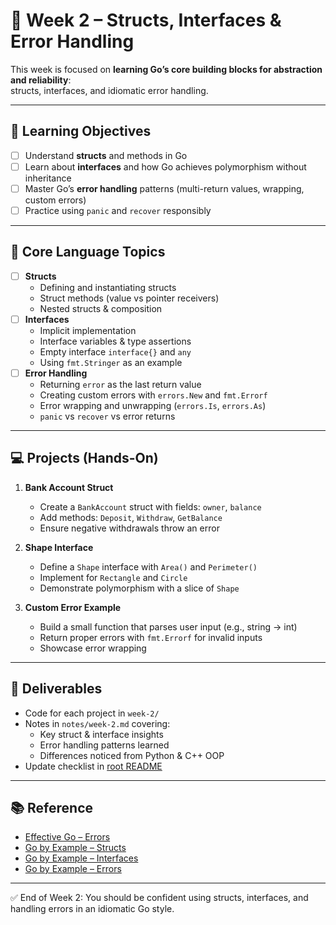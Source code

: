 # 📅 Week 2 – Structs, Interfaces & Error Handling

This week is focused on **learning Go’s core building blocks for abstraction and reliability**:  
structs, interfaces, and idiomatic error handling.

---

## 🎯 Learning Objectives
- [ ] Understand **structs** and methods in Go
- [ ] Learn about **interfaces** and how Go achieves polymorphism without inheritance
- [ ] Master Go’s **error handling** patterns (multi-return values, wrapping, custom errors)
- [ ] Practice using `panic` and `recover` responsibly

---

## 📖 Core Language Topics
- [ ] **Structs**
  - Defining and instantiating structs
  - Struct methods (value vs pointer receivers)
  - Nested structs & composition
- [ ] **Interfaces**
  - Implicit implementation
  - Interface variables & type assertions
  - Empty interface `interface{}` and `any`
  - Using `fmt.Stringer` as an example
- [ ] **Error Handling**
  - Returning `error` as the last return value
  - Creating custom errors with `errors.New` and `fmt.Errorf`
  - Error wrapping and unwrapping (`errors.Is`, `errors.As`)
  - `panic` vs `recover` vs error returns

---

## 💻 Projects (Hands-On)
1. **Bank Account Struct**
   - Create a `BankAccount` struct with fields: `owner`, `balance`
   - Add methods: `Deposit`, `Withdraw`, `GetBalance`
   - Ensure negative withdrawals throw an error

2. **Shape Interface**
   - Define a `Shape` interface with `Area()` and `Perimeter()`
   - Implement for `Rectangle` and `Circle`
   - Demonstrate polymorphism with a slice of `Shape`

3. **Custom Error Example**
   - Build a small function that parses user input (e.g., string → int)
   - Return proper errors with `fmt.Errorf` for invalid inputs
   - Showcase error wrapping

---

## 📝 Deliverables
- Code for each project in `week-2/`
- Notes in `notes/week-2.md` covering:
  - Key struct & interface insights
  - Error handling patterns learned
  - Differences noticed from Python & C++ OOP
- Update checklist in [root README](../README.md)

---

## 📚 Reference
- [Effective Go – Errors](https://go.dev/doc/effective_go#errors)
- [Go by Example – Structs](https://gobyexample.com/structs)
- [Go by Example – Interfaces](https://gobyexample.com/interfaces)
- [Go by Example – Errors](https://gobyexample.com/errors)

---

✅ End of Week 2: You should be confident using structs, interfaces, and handling errors in an idiomatic Go style.

